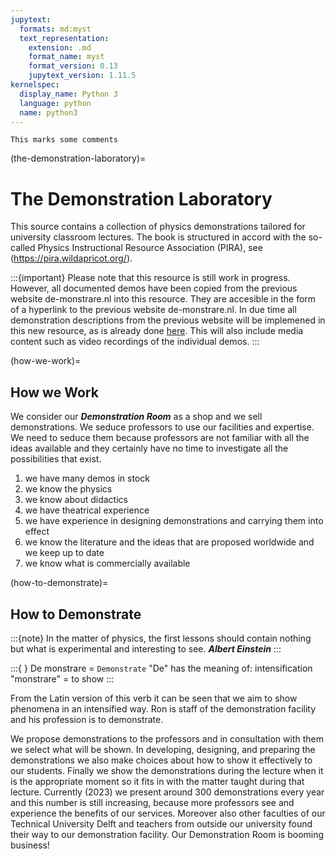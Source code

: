```yaml
---
jupytext:
  formats: md:myst
  text_representation:
    extension: .md
    format_name: myst
    format_version: 0.13
    jupytext_version: 1.11.5
kernelspec:
  display_name: Python 3
  language: python
  name: python3
---
```


````{mark}
This marks some comments
````

(the-demonstration-laboratory)=

# The Demonstration Laboratory

This source contains a collection of physics demonstrations tailored for university classroom lectures. The book is structured in accord with the so-called Physics Instructional Resource Association (PIRA), see (https://pira.wildapricot.org/).

:::{important}
Please note that this resource is still work in progress. However, all documented demos have been copied from the previous website de-monstrare.nl into this resource. They are accesible in the form of a hyperlink to the previous website de-monstrare.nl. In due time all demonstration descriptions from the previous website will be implemened in this new resource, as is already done [here](5B20-01). This will also include media content such as video recordings of the individual demos.
:::

<!-- And here is a code block: -->

(how-we-work)=

## How we Work

We consider our ***Demonstration Room*** as a shop and we sell demonstrations. We seduce professors to use our facilities and expertise. We need to seduce them because professors are not familiar with all the ideas available and they certainly have no time to investigate all the possibilities that exist.

1. we have many demos in stock
2. we know the physics
3. we know about didactics
4. we have theatrical experience
5. we have experience in designing demonstrations and carrying them into effect
6. we know the literature and the ideas that are proposed worldwide and we keep up to date
7. we know what is commercially available

(how-to-demonstrate)=

## How to Demonstrate

:::{note}
In the matter of physics, the first lessons should contain nothing but what is experimental and interesting to see. ***Albert Einstein***
:::

:::{ }
De monstrare = `Demonstrate`
"De" has the meaning of: intensification
"monstrare" = to show
:::

From the Latin version of this verb it can be seen that we aim to show phenomena in an intensified way. Ron is staff of the demonstration facility and his profession is to demonstrate.

We propose demonstrations to the professors and in consultation with them we select what will be shown. In developing, designing, and preparing the demonstrations we also make choices about how to show it effectively to our students. Finally we show the demonstrations during the lecture when it is the appropriate moment so it fits in with the matter taught during that lecture.
Currently (2023) we present around 300 demonstrations every year and this number is still increasing, because more professors see and experience the benefits of our services. Moreover also other faculties of our Technical University Delft and teachers from outside our university found their way to our demonstration facility. Our Demonstration Room is booming business!
